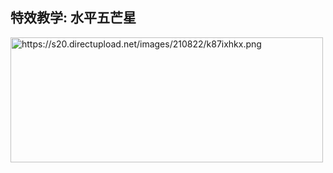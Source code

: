 特效教学: 水平五芒星
-------------------

<img src="https://s20.directupload.net/images/210822/k87ixhkx.png" width="500" height="200" alt="https://s20.directupload.net/images/210822/k87ixhkx.png" />